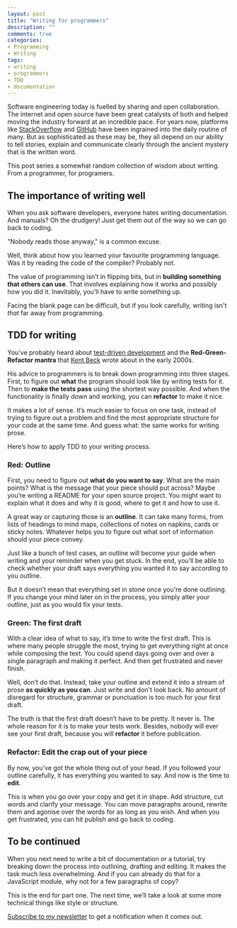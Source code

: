 ```yaml
---
layout: post
title: "Writing for programmers"
description: ""
comments: true
categories:
- Programming
- Writing
tags:
- writing
- programmers
- TDD
- documentation
---
```


Software engineering today is fuelled by sharing and open collaboration. The
internet and open source have been great catalysts of both and helped moving the
industry forward at an incredible pace. For years now, platforms like
[StackOverflow](http://stackoverflow.com/) and [GitHub](github.com) have been
ingrained into the daily routine of many. But as sophisticated as these may be,
they all depend on our ability to tell stories, explain and communicate clearly
through the ancient mystery that is the written word.

This post series a somewhat random collection of wisdom about writing. From a
programmer, for programers.

## The importance of writing well

When you ask software developers, everyone hates writing documentation. And
manuals? Oh the drudgery! Just get them out of the way so we can go back to
coding.

"Nobody reads those anyway," is a common excuse.

Well, think about how you learned your favourite programming language. Was it
by reading the code of the compiler? Probably not.

The value of programming isn’t in flipping bits, but in **building something
that others can use**. That involves explaining how it works and possibly how
you did it. Inevitably, you’ll have to write something up.

Facing the blank page can be difficult, but if you look carefully, writing isn't
_that_ far away from programming.

## TDD for writing

You've probably heard about [test-driven development](http://www.santeon.com/insight-blog/video-and-article/33-insight-blog/video-and-article/229-test-driven-development-red-green-refactor)
and the **Red-Green-Refactor mantra** that
[Kent Beck](https://en.wikipedia.org/wiki/Kent_Beck) wrote about in the early
2000s.

His advice to programmers is to break down programming into three stages. First,
to figure out **what** the program should look like by writing tests
for it. Then to **make the tests pass** using the shortest way possible. And
when the functionality is finally down and working, you can **refactor** to make
it nice.

It makes a lot of sense. It’s much easier to focus on one task, instead of
trying to figure out a problem and find the most appropriate structure for your
code at the same time. And guess what: the same works for writing prose.

Here’s how to apply TDD to your writing process.

### Red: Outline

First, you need to figure out **what do you want to say**. What are the main
points? What is the message that your piece should put across? Maybe you’re
writing a README for your open source project. You might want to explain what
it does and why it is good, where to get it and how to use it.

A great way or capturing those is an **outline**. It can take many forms, from
lists of headings to mind maps, collections of notes on napkins, cards or
sticky notes. Whatever helps you to figure out what sort of information should
your piece convey.

Just like a bunch of test cases, an outline will become your guide when writing
and your reminder when you get stuck. In the end, you’ll be able to check
whether your draft says everything you wanted it to say according to you
outline.

But it doesn’t mean that everything set in stone once you're done outlining.
If you change your mind later on in the process, you simply alter your outline,
just as you would fix your tests.

### Green: The first draft

With a clear idea of what to say, it’s time to write the first draft. This is
where many people struggle the most, trying to get everything right at once
while composing the text. You could spend days going over and over a single
paragraph and making it perfect. And then get frustrated and never finish.

Well, don’t do that. Instead, take your outline and extend it into a stream of
prose **as quickly as you can**. Just write and don't look back. No amount of
disregard for structure, grammar or punctuation is too much for your first
draft.

The truth is that the first draft doesn’t have to be pretty. It never is. The
whole reason for it is to make your tests work. Besides, nobody will ever see
your first draft, because you will **refactor** it before publication.

### Refactor: Edit the crap out of your piece

By now, you’ve got the whole thing out of your head. If you followed
your outline carefully, it has everything you wanted to say. And now is the
time to **edit**.

This is when you go over your copy and get it in shape. Add structure, cut
words and clarify your message. You can move paragraphs around, rewrite them
and agonise over the words for as long as you wish. And when you get
frustrated, you can hit publish and go back to coding.

## To be continued

When you next need to write a bit of documentation or a tutorial, try breaking
down the process into outlining, drafting and editing. It makes the task much
less overwhelming. And if you can already do that for a JavaScript module, why
not for a few paragraphs of copy?

This is the end for part one. The next time, we’ll take a look at some more
technical things like style or structure.

[Subscribe to my newsletter](http://radek.io/newsletter/) to get a notification
when it comes out.
